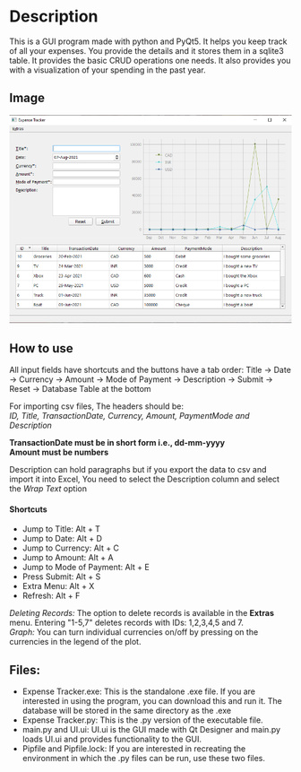 # Description 
This is a GUI program made with python and PyQt5. It helps you keep track of all your expenses. 
You provide the details and it stores them in a sqlite3 table. 
It provides the basic CRUD operations one needs. 
It also provides you with a visualization of your spending in the past year. 


## Image

![Image of the GUI](./Expense_Tracker_Screenshot.png "Screenshot of Expense Tracker with dummy data")

## How to use 

All input fields have shortcuts and the buttons have a tab order: Title -> Date -> Currency -> Amount -> Mode of Payment -> Description -> Submit -> Reset -> Database Table at the bottom 

For importing csv files, 
The headers should be:  
_ID, Title, TransactionDate, Currency, Amount, PaymentMode and Description_  
  
**TransactionDate must be in short form i.e., dd-mm-yyyy**  
**Amount must be numbers**

Description can hold paragraphs but if you export the data to csv and import it into Excel, You need to select the Description column and select the *Wrap Text* option 


#### Shortcuts 
* Jump to Title: 			Alt + T 
* Jump to Date:  			Alt + D
* Jump to Currency: 		Alt + C 
* Jump to Amount:       	Alt + A
* Jump to Mode of Payment: 	Alt + E
* Press Submit:				Alt + S 
* Extra Menu: 				Alt + X
* Refresh: 					Alt + F 			

*Deleting Records:* The option to delete records is available in the **Extras** menu. Entering "1-5,7" deletes records with IDs: 1,2,3,4,5 and 7.  
*Graph:* You can turn individual currencies on/off by pressing on the currencies in the legend of the plot.  


## Files: 
* Expense Tracker.exe: This is the standalone .exe file. If you are interested in using the program, you can download this and run it. The database will be stored in the same directory as the .exe  
* Expense Tracker.py: This is the .py version of the executable file.  
* main.py and UI.ui: UI.ui is the GUI made with Qt Designer and main.py loads UI.ui and provides functionality to the GUI.  
* Pipfile and Pipfile.lock: If you are interested in recreating the environment in which the .py files can be run, use these two files.   

